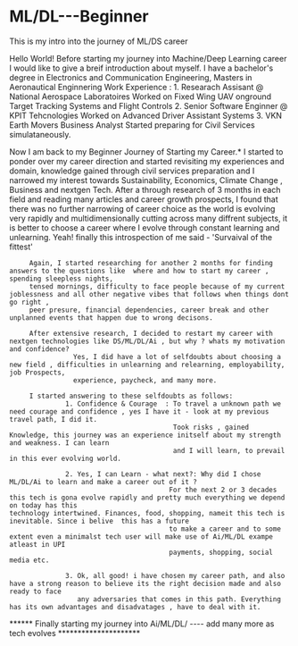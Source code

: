 # ML/DL---Beginner
This is my intro into the journey of ML/DS career

Hello World!
    Before starting my journey into Machine/Deep Learning career I would like to give a breif introduction about myself.
    I have a bachelor's degree in Electronics and Communication Engineering, Masters in Aeronautical Enginnering
    Work Experience : 1. Researach Assisant @ National Aerospace Laboratoires 
                         Worked on Fixed Wing UAV onground Target Tracking Systems and Flight Controls
                      2. Senior Software Enginner @ KPIT Tehcnologies
                         Worked on Advanced Driver Assistant Systems 
                      3. VKN Earth Movers 
                         Business Analyst
    Started preparing for Civil Services simulataneously. 
    
   Now I am back to my Beginner Journey of Starting my Career.* 
         I started to ponder over my career direction and started revisiting my experiences and domain, knowledge gained 
         through civil services preparation and I narrowed my interest towards Sustainability, Economics, Climate Change , Business and nextgen Tech.
         After a through research of 3 months in each field and reading many articles and career growth prospects, I found that there was no further
         narrowing of career choice as the world is evolving very rapidly and multidimensionally cutting across many diffrent subjects, it is better 
         to choose a career where I evolve through constant learning and unlearning. Yeah! finally this introspection of me said - 'Survaival of the fittest'
         
         Again, I started researching for another 2 months for finding answers to the questions like  where and how to start my career , spending sleepless nights, 
         tensed mornings, difficulty to face people because of my current joblessness and all other negative vibes that follows when things dont go right , 
         peer presure, financial dependencies, career break and other unplanned events that happen due to wrong decisons.
         
         After extensive research, I decided to restart my career with nextgen technologies like DS/ML/DL/Ai , but why ? whats my motivation and confidence?
                    Yes, I did have a lot of selfdoubts about choosing a new field , difficulties in unlearning and relearning, employability, job Prospects, 
                    experience, paycheck, and many more.
                    
         I started answering to these selfdoubts as follows:
                  1. Confidence & Courage  : To travel a unknown path we need courage and confidence , yes I have it - look at my previous travel path, I did it.
                                             Took risks , gained Knowledge, this journey was an experience initself about my strength and weakness. I can learn 
                                             and I will learn, to prevail in this ever evolving world. 
                                             
                  2. Yes, I can Learn - what next?: Why did I chose ML/DL/Ai to learn and make a career out of it ?
                                            For the next 2 or 3 decades this tech is gona evolve rapidly and pretty much everything we depend on today has this                                                     technology intertwined. Finances, food, shopping, nameit this tech is inevitable. Since i belive  this has a future 
                                            to make a career and to some extent even a minimalst tech user will make use of Ai/ML/DL exampe atleast in UPI 
                                            payments, shopping, social media etc. 
                                            
                  3. Ok, all good! i have chosen my career path, and also have a strong reason to believe its the right decision made and also ready to face 
                     any adversaries that comes in this path. Everything has its own advantages and disadvatages , have to deal with it.
                     
                     
   ****** Finally starting my journey into Ai/ML/DL/ ---- add many more as tech evolves *********************
                                        
                                             
          
                                             
                                             
                                             
                                             
                                             
                                             
                                             
                                             
                                             
                
